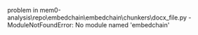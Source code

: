 problem in mem0-analysis\repo\embedchain\embedchain\chunkers\docx_file.py - ModuleNotFoundError: No module named 'embedchain'
